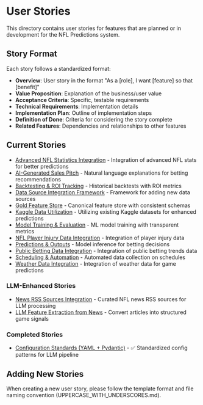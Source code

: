 # User Stories

This directory contains user stories for features that are planned or in development for the NFL Predictions system.

## Story Format

Each story follows a standardized format:

- **Overview**: User story in the format "As a [role], I want [feature] so that [benefit]"
- **Value Proposition**: Explanation of the business/user value
- **Acceptance Criteria**: Specific, testable requirements
- **Technical Requirements**: Implementation details
- **Implementation Plan**: Outline of implementation steps
- **Definition of Done**: Criteria for considering the story complete
- **Related Features**: Dependencies and relationships to other features

## Current Stories

- [Advanced NFL Statistics Integration](./ADVANCED_NFL_STATISTICS_INTEGRATION.md) - Integration of advanced NFL stats for better predictions
- [AI-Generated Sales Pitch](./AI_GENERATED_SALES_PITCH.md) - Natural language explanations for betting recommendations
- [Backtesting & ROI Tracking](./BACKTESTING_ROI_TRACKING.md) - Historical backtests with ROI metrics
- [Data Source Integration Framework](./DATA_SOURCE_INTEGRATION_FRAMEWORK.md) - Framework for adding new data sources
- [Gold Feature Store](./GOLD_FEATURE_STORE.md) - Canonical feature store with consistent schemas
- [Kaggle Data Utilization](./KAGGLE_DATA_UTILIZATION.md) - Utilizing existing Kaggle datasets for enhanced predictions
- [Model Training & Evaluation](./MODEL_TRAINING_EVALUATION.md) - ML model training with transparent metrics
- [NFL Player Injury Data Integration](./NFL_PLAYER_INJURY_DATA_INTEGRATION.md) - Integration of player injury data
- [Predictions & Outputs](./PREDICTIONS_OUTPUTS.md) - Model inference for betting decisions
- [Public Betting Data Integration](./PUBLIC_BETTING_DATA_INTEGRATION.md) - Integration of public betting trends data
- [Scheduling & Automation](./SCHEDULING_AUTOMATION.md) - Automated data collection on schedules
- [Weather Data Integration](./WEATHER_DATA_INTEGRATION.md) - Integration of weather data for game predictions

### LLM-Enhanced Stories

- [News RSS Sources Integration](./NEWS_RSS_SOURCES_INTEGRATION.md) - Curated NFL news RSS sources for LLM processing
- [LLM Feature Extraction from News](./LLM_FEATURE_EXTRACTION_FROM_NEWS.md) - Convert articles into structured game signals

### Completed Stories

- [Configuration Standards (YAML + Pydantic)](../completed/CONFIG_STANDARDS_YAML_PYDANTIC.md) - ✅ Standardized config patterns for LLM pipeline

## Adding New Stories

When creating a new user story, please follow the template format and file naming convention (UPPERCASE_WITH_UNDERSCORES.md).
